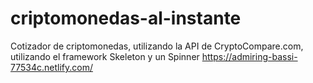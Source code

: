 # criptomonedas-al-instante
Cotizador de criptomonedas, utilizando la API de CryptoCompare.com, utilizando el framework Skeleton y un Spinner
https://admiring-bassi-77534c.netlify.com/
